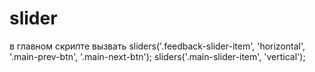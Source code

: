 # slider
в главном скрипте вызвать
 sliders('.feedback-slider-item', 'horizontal', '.main-prev-btn', '.main-next-btn');
 sliders('.main-slider-item', 'vertical');
